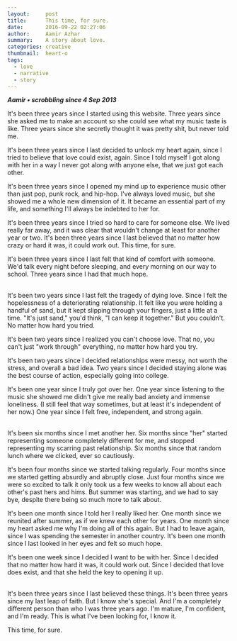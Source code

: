 ```yaml
---
layout:     post
title:      This time, for sure.
date:       2016-09-22 02:27:06
author:     Aamir Azhar
summary:    A story about love.
categories: creative
thumbnail:  heart-o
tags:
  - love
  - narrative
  - story
---
```

***Aamir • scrobbling since 4 Sep 2013***

It's been three years since I started using this website. Three years since she asked me to make an account so she could see what my music taste is like. Three years since she secretly thought it was pretty shit, but never told me.

It's been three years since I last decided to unlock my heart again, since I tried to believe that love could exist, again. Since I told myself I got along with her in a way I never got along with anyone else, that we just got each other.

It's been three years since I opened my mind up to experience music other than just pop, punk rock, and hip-hop. I've always loved music, but she showed me a whole new dimension of it. It became an essential part of my life, and something I'll always be indebted to her for.

It's been three years since I tried so hard to care for someone else. We lived really far away, and it was clear that wouldn't change at least for another year or two. It's been three years since I last believed that no matter how crazy or hard it was, it could work out. This time, for sure.

It's been three years since I last felt that kind of comfort with someone. We'd talk every night before sleeping, and every morning on our way to school. Three years since I had that much hope.

<br>
It's been two years since I last felt the tragedy of dying love. Since I felt the hopelessness of a deteriorating relationship. It felt like you were holding a handful of sand, but it kept slipping through your fingers, just a little at a time. "It's just sand," you'd think, "I can keep it together." But you couldn't. No matter how hard you tried.

It's been two years since I realized you can't choose love. That no, you can't just "work through" everything, no matter how hard you try.

It's been two years since I decided relationships were messy, not worth the stress, and overall a bad idea. Two years since I decided staying alone was the best course of action, especially going into college.

It's been one year since I truly got over her. One year since listening to the music she showed me didn't give me really bad anxiety and immense loneliness. (I still feel that way sometimes, but at least it's independent of her now.) One year since I felt free, independent, and strong again.

<br>
It's been six months since I met another her. Six months since "her" started representing someone completely different for me, and stopped representing my scarring past relationship. Six months since that random lunch where we clicked, ever so cautiously.

It's been four months since we started talking regularly. Four months since we started getting absurdly and abruptly close. Just four months since we were so excited to talk it only took us a few weeks to know all about each other's past hers and hims. But summer was starting, and we had to say bye, despite there being so much more to talk about.

It's been one month since I told her I really liked her. One month since we reunited after summer, as if we knew each other for years. One month since my heart asked me why I'm doing all of this again. But I had to leave again, since I was spending the semester in another country. It's been one month since I last looked in her eyes and felt so much hope.

It's been one week since I decided I want to be with her. Since I decided that no matter how hard it was, it could work out. Since I decided that love does exist, and that she held the key to opening it up.

<br>
It's been three years since I last believed these things. It's been three years since my last leap of faith. But I know she's special. And I'm a completely different person than who I was three years ago. I'm mature, I'm confident, and I'm ready. This is what I've been looking for, I know it.

This time, for sure.

